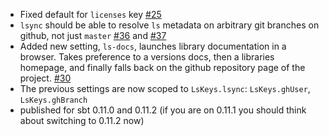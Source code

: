 - Fixed default for `licenses` key [#25](https://github.com/softprops/ls/issues/25)
- `lsync` should be able to resolve `ls` metadata on arbitrary git branches on github, not just `master` [#36](https://github.com/softprops/ls/issues/36) and [#37](https://github.com/softprops/ls/issues/37)
- Added new setting, `ls-docs`, launches library documentation in a browser. Takes preference to a versions docs, then a libraries homepage, and finally falls back on the github repository page of the project. [#30](https://github.com/softprops/ls/issues/30)
- The previous settings are now scoped to `LsKeys.lsync`: `LsKeys.ghUser`, `LsKeys.ghBranch`
- published for sbt 0.11.0 and 0.11.2 (if you are on 0.11.1 you should think about switching to 0.11.2 now)
